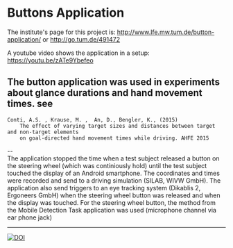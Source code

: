 Buttons Application
===

The institute's page for this project is:
http://www.lfe.mw.tum.de/button-application/ 
or
http://go.tum.de/491472

A youtube video shows the application in a setup: https://youtu.be/zATe9Ybefeo



The button application was used in experiments about glance durations and hand movement times.
see
--
    Conti, A.S. , Krause, M. ,  An, D., Bengler, K., (2015)
        The effect of varying target sizes and distances between target and non-target elements
        on goal-directed hand movement times while driving. AHFE 2015
--  
The application stopped the time when a test subject released a button on the steering wheel (which was continiously hold) until the test subject touched the display of an Android smartphone.
The coordinates and times were recorded and send to a driving simulation (SILAB, WIVW GmbH). 
The application also send triggers to an eye tracking system (Dikablis 2, Ergoneers GmbH) when the steering wheel button was released and when the display was touched.
For the steering wheel button, the method from the Mobile Detection Task application was used (microphone channel via ear phone jack)

-------------
[![DOI](https://zenodo.org/badge/12944/InstituteOfErgonomics/buttons.svg)](http://dx.doi.org/10.5281/zenodo.17613)
